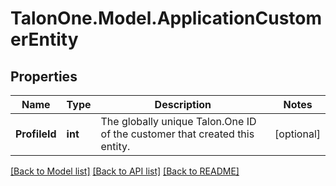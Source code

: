 
# TalonOne.Model.ApplicationCustomerEntity

## Properties

Name | Type | Description | Notes
------------ | ------------- | ------------- | -------------
**ProfileId** | **int** | The globally unique Talon.One ID of the customer that created this entity. | [optional] 

[[Back to Model list]](../README.md#documentation-for-models)
[[Back to API list]](../README.md#documentation-for-api-endpoints)
[[Back to README]](../README.md)

